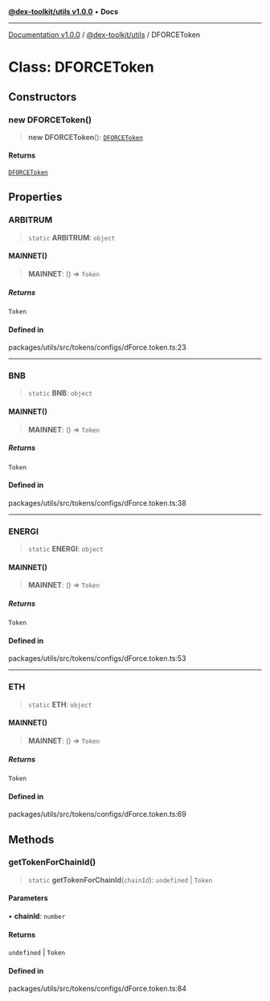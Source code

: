 [**@dex-toolkit/utils v1.0.0**](../README.md) • **Docs**

***

[Documentation v1.0.0](../../../packages.md) / [@dex-toolkit/utils](../README.md) / DFORCEToken

# Class: DFORCEToken

## Constructors

### new DFORCEToken()

> **new DFORCEToken**(): [`DFORCEToken`](DFORCEToken.md)

#### Returns

[`DFORCEToken`](DFORCEToken.md)

## Properties

### ARBITRUM

> `static` **ARBITRUM**: `object`

#### MAINNET()

> **MAINNET**: () => `Token`

##### Returns

`Token`

#### Defined in

packages/utils/src/tokens/configs/dForce.token.ts:23

***

### BNB

> `static` **BNB**: `object`

#### MAINNET()

> **MAINNET**: () => `Token`

##### Returns

`Token`

#### Defined in

packages/utils/src/tokens/configs/dForce.token.ts:38

***

### ENERGI

> `static` **ENERGI**: `object`

#### MAINNET()

> **MAINNET**: () => `Token`

##### Returns

`Token`

#### Defined in

packages/utils/src/tokens/configs/dForce.token.ts:53

***

### ETH

> `static` **ETH**: `object`

#### MAINNET()

> **MAINNET**: () => `Token`

##### Returns

`Token`

#### Defined in

packages/utils/src/tokens/configs/dForce.token.ts:69

## Methods

### getTokenForChainId()

> `static` **getTokenForChainId**(`chainId`): `undefined` \| `Token`

#### Parameters

• **chainId**: `number`

#### Returns

`undefined` \| `Token`

#### Defined in

packages/utils/src/tokens/configs/dForce.token.ts:84
